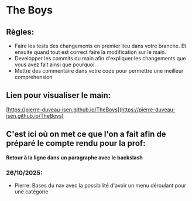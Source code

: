 # The Boys
## Règles:
- Faire les tests des changements en premier lieu dans votre branche. Et ensuite quand tout est correct faire la modification sur le main.
- Developper les commits du main afin d'expliquer les changements que vous avez fait ainsi que pourquoi.
- Mettre des commentaire dans votre code pour permettre une meilleur comprehension

## Lien pour visualiser le main:
[https://pierre-duveau-isen.github.io/TheBoys](https://pierre-duveau-isen.github.io/TheBoys)

## C'est ici où on met ce que l'on a fait afin de préparé le compte rendu pour la prof:
**Retour à la ligne dans un paragraphe avec le backslash**
### 26/10/2025: 
- Pierre: Bases du nav avec la possibilité d'avoir un menu déroulant pour une catégorie

